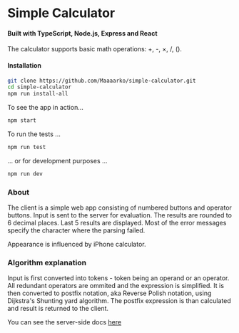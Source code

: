 # Simple Calculator

#### Built with TypeScript, Node.js, Express and React

The calculator supports basic math operations: +, -, ×, /, ().

#### Installation

```sh
git clone https://github.com/Maaaarko/simple-calculator.git
cd simple-calculator
npm run install-all
```

To see the app in action...

```sh
npm start
```

To run the tests ...

```sh
npm run test
```

... or for development purposes ...

```sh
npm run dev
```

### About

The client is a simple web app consisting of numbered buttons and operator buttons. Input is sent to the server for evaluation.
The results are rounded to 6 decimal places. Last 5 results are displayed.
Most of the error messages specify the character where the parsing failed.

Appearance is influenced by iPhone calculator.

### Algorithm explanation

Input is first converted into tokens - token being an operand or an operator. All redundant operators are ommited and the expression is simplified.
It is then converted to postfix notation, aka Reverse Polish notation, using Dijkstra's Shunting yard algorithm.
The postfix expression is than calculated and result is returned to the client.

You can see the server-side docs [here](https://maaaarko.github.io/simple-calculator/modules.html)
